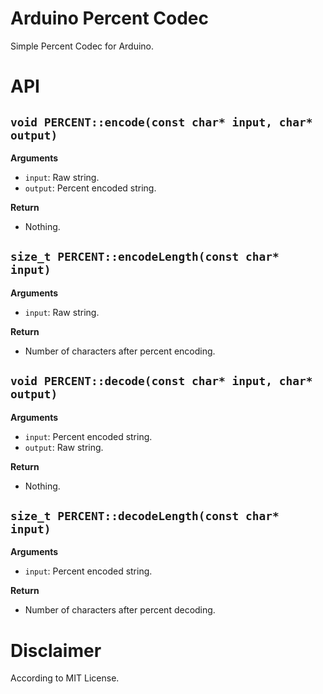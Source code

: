 # Arduino Percent Codec
Simple Percent Codec for Arduino.


# API
## `void PERCENT::encode(const char* input, char* output)`
**Arguments**
- `input`: Raw string.
- `output`: Percent encoded string.

**Return**
- Nothing.


## `size_t PERCENT::encodeLength(const char* input)`
**Arguments**
- `input`: Raw string.

**Return**
- Number of characters after percent encoding.


## `void PERCENT::decode(const char* input, char* output)`
**Arguments**
- `input`: Percent encoded string.
- `output`: Raw string.

**Return**
- Nothing.


## `size_t PERCENT::decodeLength(const char* input)`
**Arguments**
- `input`: Percent encoded string.

**Return**
- Number of characters after percent decoding.


# Disclaimer
According to MIT License.